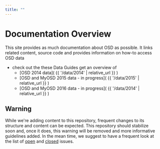 ```yaml
---
title: ""
---
```

# Documentation Overview

This site provides as much documentation about OSD as possible. It links related content, source code and provides information on how-to access OSD data

* check out the these Data Guides get an overview of
  * [OSD 2014 data]( {{ '/data/2014' | relative_url }} )
  * [OSD and MyOSD 2015 data - in progress]( {{ '/data/2015' | relative_url }} )
  * [OSD and MyOSD 2016 data - in progress]( {{ '/data/2014' | relative_url }} )

## Warning

While we're adding content to this repository, frequent changes to its structure and content can be expected. This repository should stabilize soon and, once it does, this warning will be removed and more informative guidelines added. In the mean time, we suggest to have a frequent look at the list of [open](https://github.com/MicroB3-IS/osd-analysis/issues) and [closed](https://github.com/MicroB3-IS/osd-analysis/issues?utf8=%E2%9C%93&q=is%3Aissue+is%3Aclosed) issues.
